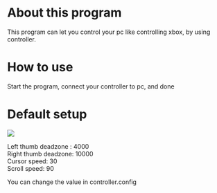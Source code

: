 About this program
==========================
This program can let you control your pc like controlling xbox, by using controller. 

How to use
===========================
Start the program, connect your controller to pc, and done 

Default setup
===========================
<img src="https://github.com/jm7meme/Simple-C-program/blob/main/Control%20pc%20with%20controller/controllerbutton.png?raw=true" />

Left thumb deadzone : 4000 <br>
Right thumb deadzone: 10000 <br>
Cursor speed: 30 <br>
Scroll speed: 90 <br>

You can change the value in controller.config

